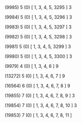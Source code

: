 (9985) 5 (0) [ 1, 3, 4, 5, 3295 ] 3 


(9984) 5 (0) [ 1, 3, 4, 5, 3296 ] 3 


(9983) 5 (0) [ 1, 3, 4, 5, 3297 ] 3 


(9982) 5 (0) [ 1, 3, 4, 5, 3298 ] 3 


(9981) 5 (0) [ 1, 3, 4, 5, 3299 ] 3 


(9980) 5 (0) [ 1, 3, 4, 5, 3300 ] 3 


(9979) 4 (0) [ 1, 3, 4, 6 ] 9 


(13272) 5 (0) [ 1, 3, 4, 6, 7 ] 9 


(16564) 6 (0) [ 1, 3, 4, 6, 7, 8 ] 9 


(19855) 7 (0) [ 1, 3, 4, 6, 7, 8, 9 ] 3 


(19854) 7 (0) [ 1, 3, 4, 6, 7, 8, 10 ] 3 


(19853) 7 (0) [ 1, 3, 4, 6, 7, 8, 11 ]  


